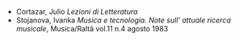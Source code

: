 
* Cortazar, Julio _Lezioni di Letteratura_
* Stojanova, Ivanka _Musica e tecnologia. Note sull' attuale ricerca musicale_, Musica/Raltã vol.11 n.4 agosto 1983
